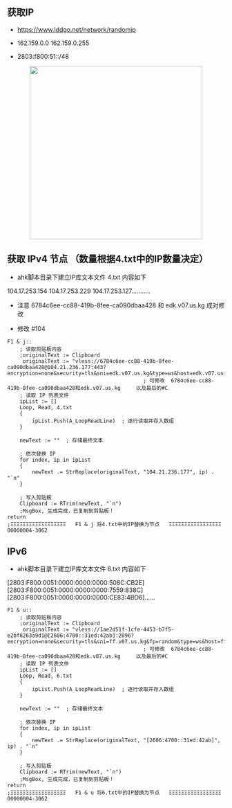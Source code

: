 ## 获取IP

- https://www.lddgo.net/network/randomip

- 162.159.0.0    162.159.0.255

- 2803:f800:51::/48

<p align="center"><img src="https://cdn.jsdelivr.net/gh/zb9678/img@main/up1/02.19:11:45:14.png" style="width:400px;"></p>

## 获取 IPv4 节点 （数量根据4.txt中的IP数量决定）

- ahk脚本目录下建立IP库文本文件 4.txt 内容如下

104.17.253.154
104.17.253.229
104.17.253.127...........

- 注意 6784c6ee-cc88-419b-8fee-ca090dbaa428 和 edk.v07.us.kg  成对修改

- 修改 #104

```
F1 & j::  
    ; 读取剪贴板内容
    ;originalText := Clipboard
     originalText := "vless://6784c6ee-cc88-419b-8fee-ca090dbaa428@104.21.236.177:443?encryption=none&security=tls&sni=edk.v07.us.kg&type=ws&host=edk.v07.us.kg&path=%3Fed%3D2560#104"
                                            ; 可修改  6784c6ee-cc88-419b-8fee-ca090dbaa428和edk.v07.us.kg     以及最后的#C  
    ; 读取 IP 列表文件
    ipList := []
    Loop, Read, 4.txt
    {
        ipList.Push(A_LoopReadLine)  ; 逐行读取并存入数组
    }

    newText := ""  ; 存储最终文本

    ; 依次替换 IP
    for index, ip in ipList
    {
        newText .= StrReplace(originalText, "104.21.236.177", ip) . "`n"
    }

    ; 写入剪贴板
    Clipboard := RTrim(newText, "`n")
    ;MsgBox, 生成完成，已复制到剪贴板！
return
;ΞΞΞΞΞΞΞΞΞΞΞΞΞΞΞΞΞΞ   F1 & j 将4.txt中的IP替换为节点   ΞΞΞΞΞΞΞΞΞΞΞΞΞΞΞΞΞ 00000004-3062
```

## IPv6

- ahk脚本目录下建立IP库文本文件 6.txt 内容如下

[2803:F800:0051:0000:0000:0000:508C:CB2E]
[2803:F800:0051:0000:0000:0000:7559:838C]
[2803:F800:0051:0000:0000:0000:CE83:4BD6]......

```
F1 & u::  
    ; 读取剪贴板内容
    ;originalText := Clipboard
     originalText := "vless://1ae2d51f-1cfe-4453-b7f5-e2bf8263a9d1@[2606:4700::31ed:42ab]:2096?encryption=none&security=tls&sni=ff.v07.us.kg&fp=random&type=ws&host=ff.v07.us.kg&path=%2F%3Fed%3D2560#83"
                                            ; 可修改  6784c6ee-cc88-419b-8fee-ca090dbaa428和edk.v07.us.kg     以及最后的#C  
    ; 读取 IP 列表文件
    ipList := []
    Loop, Read, 6.txt
    {
        ipList.Push(A_LoopReadLine)  ; 逐行读取并存入数组
    }

    newText := ""  ; 存储最终文本

    ; 依次替换 IP
    for index, ip in ipList
    {
        newText .= StrReplace(originalText, "[2606:4700::31ed:42ab]", ip) . "`n"
    }

    ; 写入剪贴板
    Clipboard := RTrim(newText, "`n")
    ;MsgBox, 生成完成，已复制到剪贴板！
return
;ΞΞΞΞΞΞΞΞΞΞΞΞΞΞΞΞΞΞ   F1 & u 将6.txt中的IP替换为节点   ΞΞΞΞΞΞΞΞΞΞΞΞΞΞΞΞΞ 00000004-3062
```